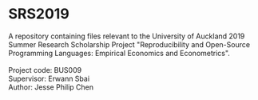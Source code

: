 # SRS2019
A repository containing files relevant to the University of Auckland 2019 Summer Research Scholarship Project "Reproducibility and Open-Source Programming Languages: Empirical Economics and Econometrics". 
</br > </br >
Project code: BUS009
</br >
Supervisor: Erwann Sbai
</br >
Author: Jesse Philip Chen
